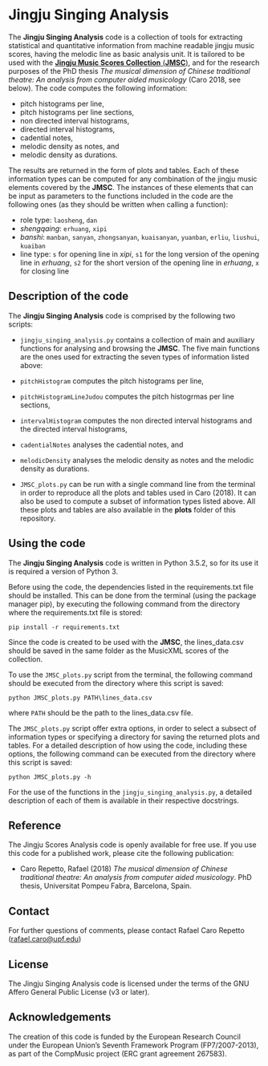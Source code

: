 # Jingju Singing Analysis

The **Jingju Singing Analysis** code is a collection of tools for extracting statistical and quantitative information from machine readable jingju music scores, having the melodic line as basic analysis unit. It is tailored to be used with the [**Jingju Music Scores Collection** (**JMSC**)](https://doi.org/10.5281/zenodo.1285612), and for the research purposes of the PhD thesis *The musical dimension of
Chinese traditional theatre: An analysis from computer aided musicology* (Caro 2018, see below). The code computes the following information:
- pitch histograms per line,
- pitch histograms per line sections,
- non directed interval histograms,
- directed interval histograms,
- cadential notes,
- melodic density as notes, and
- melodic density as durations.

The results are returned in the form of plots and tables. Each of these information types can be computed for any combination of the jingju music elements covered by the **JMSC**. The instances of these elements that can be input as parameters to the functions included in the code are the following ones (as they should be written when calling a function):
- role type: `laosheng`, `dan`
- *shengqaing*: `erhuang`, `xipi`
- *banshi*: `manban`, `sanyan`, `zhongsanyan`, `kuaisanyan`, `yuanban`, `erliu`, `liushui`, `kuaiban`
- line type: `s` for opening line in *xipi*, `s1` for the long version of the opening line in *erhuang*, `s2` for the short version of the opening line in *erhuang*, `x` for closing line

## Description of the code
The **Jingju Singing Analysis** code is comprised by the following two scripts:
- `jingju_singing_analysis.py` contains a collection of main and auxiliary functions for analysing and browsing the **JMSC**. The five main functions are the ones used for extracting the seven types of information listed above:
 - `pitchHistogram` computes the pitch histograms per line,
 - `pitchHistogramLineJudou` computes the pitch histogrmas per line sections,
 - `intervalHistogram` computes the non directed interval histograms and the directed interval histograms,
 - `cadentialNotes` analyses the cadential notes, and
 - `melodicDensity` analyses the melodic density as notes and the melodic density as durations.


- `JMSC_plots.py` can be run with a single command line from the terminal in order to reproduce all the plots and tables used in Caro (2018). It can also be used to compute a subset of information types listed above. All these plots and tables are also available in the **plots** folder of this repository.

## Using the code
The **Jingju Singing Analysis** code is written in Python 3.5.2, so for its use it is required a version of Python 3.

Before using the code, the dependencies listed in the requirements.txt file should be installed. This can be done from the terminal (using the package manager pip), by executing the following command from the directory where the requirements.txt file is stored:

    pip install -r requirements.txt

Since the code is created to be used with the **JMSC**, the lines_data.csv should be saved in the same folder as the MusicXML scores of the collection.

To use the `JMSC_plots.py` script from the terminal, the following command should be executed from the directory where this script is saved:

    python JMSC_plots.py PATH\lines_data.csv

where `PATH` should be the path to the lines_data.csv file.

The `JMSC_plots.py` script offer extra options, in order to select a subsect of information types or specifying a directory for saving the returned plots and tables. For a detailed description of how using the code, including these options, the following command can be executed from the directory where this script is saved:

    python JMSC_plots.py -h

For the use of the functions in the `jingju_singing_analysis.py`, a detailed description of each of them is available in their respective docstrings.

## Reference
The Jingju Scores Analysis code is openly available for free use. If you use this code for a published work, please cite the following publication:

- Caro Repetto, Rafael (2018) *The musical dimension of
Chinese traditional theatre: An analysis from computer aided musicology*. PhD thesis, Universitat Pompeu Fabra, Barcelona, Spain.

## Contact
For further questions of comments, please contact Rafael Caro Repetto (rafael.caro@upf.edu)

## License
 The Jingju Singing Analysis code is licensed under the terms of the GNU Affero General Public License (v3 or later).

## Acknowledgements
The creation of this code is funded by the European Research Council under the European Union’s Seventh Framework Program (FP7/2007-2013), as part of the CompMusic project (ERC grant agreement 267583).
